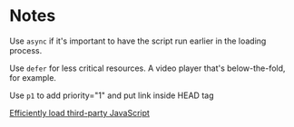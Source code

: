# Notes

Use `async` if it's important to have the script run earlier in the loading process.

Use `defer` for less critical resources. A video player that's below-the-fold, for example.

Use `p1` to add priority="1" and put link inside HEAD tag

[Efficiently load third-party JavaScript](https://web.dev/efficiently-load-third-party-javascript)
